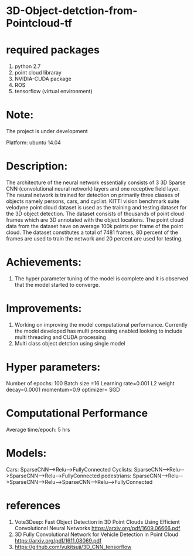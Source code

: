 # 3D-Object-detction-from-Pointcloud-tf

# required packages
1. python 2.7
2. point cloud libraray
3. NVIDIA-CUDA package
4. ROS
5. tensorflow (virtual environment)


# Note:
The project is under development

Platform: ubuntu 14.04


# Description:
The architecture of the neural network essentially consists of 3 3D Sparse CNN (convolutional neural network) layers and one receptive field layer. The neural network is trained for detection on primarily three classes of objects namely persons, cars, and cyclist. KITTI vision benchmark suite velodyne point cloud dataset is used as the training and testing dataset for the 3D object detection. The dataset consists of thousands of point cloud frames which are 3D annotated with the object locations. The point cloud data from the dataset have on average 100k points per frame of the point cloud. The dataset constitutes a total of 7481 frames, 80 percent of the frames are used to train the network and 20 percent are used for testing.

# Achievements:
1. The hyper parameter tuning of the model is complete and it is observed that the model started to converge.

# Improvements:
1. Working on improving the model computational performance. Currently the model developed has multi processing enabled looking to include multi threading and CUDA processing
2. Multi class object detction using single model

# Hyper parameters:
Number of epochs: 100
Batch size =16
Learning rate=0.001
L2 weight decay=0.0001
momentum=0.9
optimizer= SGD

# Computational Performance
Average time/epoch: 5 hrs

# Models:
Cars:        SparseCNN-->Relu-->FullyConnected
Cyclists:    SparseCNN-->Relu-->SparseCNN-->Relu-->FullyConnected
pedestrians: SparseCNN-->Relu-->SparseCNN-->Relu-->SparseCNN-->Relu-->FullyConnected

# references 
1. Vote3Deep:  Fast  Object  Detection  in  3D  Point  Clouds  Using  Efficient
Convolutional  Neural  Networks  https://arxiv.org/pdf/1609.06666.pdf
2. 3D  Fully  Convolutional  Network  for  Vehicle  Detection  in  Point  Cloud https://arxiv.org/pdf/1611.08069.pdf
3. https://github.com/yukitsuji/3D_CNN_tensorflow
